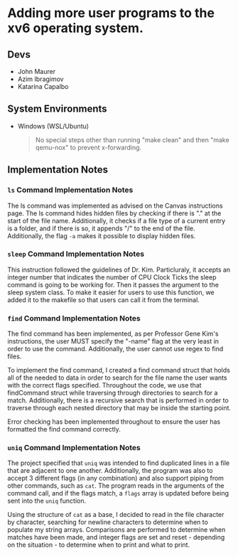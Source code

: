 # Adding more user programs to the xv6 operating system.

## Devs
* John Maurer
* Azim Ibragimov
* Katarina Capalbo

## System Environments
- Windows (WSL/Ubuntu)
    > No special steps other than running "make clean" and then "make qemu-nox" to prevent x-forwarding.

## Implementation Notes

### `ls` Command Implementation Notes
The ls command was implemented as advised on the Canvas instructions page. The ls command hides hidden files by checking if there is "." at the start of the file name. Additionally, it checks if a file type of a current entry is a folder, and if there is so, it appends "/" to the end of the file. Additionally, the flag `-a` makes it possible to display hidden files. 

### `sleep` Command Implementation Notes
This instruction followed the guidelines of Dr. Kim. Particluraly, it accepts an integer number that indicates the number of CPU Clock Ticks the sleep command is going to be working for. Then it passes the argument to the sleep system class. To make it easier for users to use this function, we added it to the makefile so that users can call it from the terminal. 


### `find` Command Implementation Notes
The find command has been implemented, as per Professor Gene Kim's instructions, the user MUST specify the "-name" flag at the very least in order to use the command. Additionally, the user cannot use regex to find files.

To implement the find command, I created a find command struct that holds all of the needed to data in order to search for the file name the user wants with the correct flags specified. Throughout the code, we use that findCommand struct while traversing through directories to search for a match. Additionally, there is a recursive search that is performed in order to traverse through each nested directory that may be inside the starting point. 

Error checking has been implemented throughout to ensure the user has formatted the find command correctly.

### `uniq` Command Implementation Notes
The project specified that `uniq` was intended to find duplicated lines in a file that are adjacent to one another. Additionally, the program was also to accept 3 different flags (in any combination) and also support piping from other commands, such as `cat`. The program reads in the arguments of the command call, and if the flags match, a `flags` array is updated before being sent into the `uniq` function.

Using the structure of `cat` as a base, I decided to read in the file character by character, searching for newline characters to determine when to populate my string arrays. Comparisons are performed to determine when matches have been made, and integer flags are set and reset - depending on the situation - to determine when to print and what to print.
